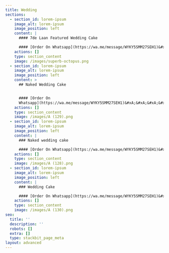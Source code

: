 ```yaml
---
title: Wedding
sections:
  - section_id: lorem-ipsum
    image_alt: lorem-ipsum
    image_position: left
    content: |
      #### 7de Laan Featured Wedding Cake

      #### [Order On Whatsapp](https://wa.me/message/WYKY5SMM27SEH1)&#xA;&#xA;
    actions: []
    type: section_content
    image: /images/superb-octopus.png
  - section_id: lorem-ipsum
    image_alt: lorem-ipsum
    image_position: left
    content: >
      ## Naked Wedding Cake


      #### [Order On
      Whatsapp](https://wa.me/message/WYKY5SMM27SEH1)&#xA;&#xA;&#xA;&#xA;
    actions: []
    type: section_content
    image: /images/A (129).png
  - section_id: lorem-ipsum
    image_alt: lorem-ipsum
    image_position: left
    content: |
      ### Naked wedding cake

      #### [Order On Whatsapp](https://wa.me/message/WYKY5SMM27SEH1)&#xA;&#xA;
    actions: []
    type: section_content
    image: /images/A (128).png
  - section_id: lorem-ipsum
    image_alt: lorem-ipsum
    image_position: left
    content: |
      ### Wedding Cake

      #### [Order On Whatsapp](https://wa.me/message/WYKY5SMM27SEH1)&#xA;&#xA;
    actions: []
    type: section_content
    image: /images/A (130).png
seo:
  title: ''
  description: ''
  robots: []
  extra: []
  type: stackbit_page_meta
layout: advanced
---
```

